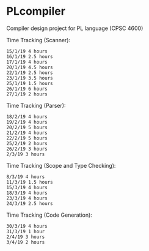 # PLcompiler

Compiler design project for PL language (CPSC 4600)

Time Tracking (Scanner):

```
15/1/19 4 hours
16/1/19 2.5 hours
17/1/19 4 hours
20/1/19 4.5 hours
22/1/19 2.5 hours
23/1/19 3.5 hours
25/1/19 1.5 hours
26/1/19 6 hours
27/1/19 2 hours
```

Time Tracking (Parser):

```
18/2/19 4 hours
19/2/19 4 hours
20/2/19 5 hours
21/2/19 4 hours
22/2/19 5 hours
25/2/19 2 hours
26/2/19 3 hours
2/3/19 3 hours
```

Time Tracking (Scope and Type Checking):

```
8/3/19 4 hours
11/3/19 1.5 hours
15/3/19 4 hours
18/3/19 4 hours
23/3/19 4 hours
24/3/19 2.5 hours
```

Time Tracking (Code Generation):

```
30/3/19 4 hours
31/3/19 1 hour
2/4/19 3 hours
3/4/19 2 hours
```
